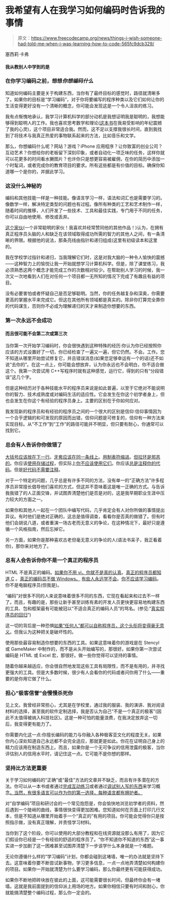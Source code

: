 # 我希望有人在我学习如何编码时告诉我的事情

> 原文：<https://www.freecodecamp.org/news/things-i-wish-someone-had-told-me-when-i-was-learning-how-to-code-565fc9dcb329/>

塞西莉·卡弗

#### 我从教别人中学到的是

### **在你学习编码之前，想想*你想编码什么***

知道如何编码主要是关于构建东西，当你有了最终目标的感觉时，路径就清晰多了。如果你的目标是“学习编码”，对于你将要编写的程序种类以及它们如何让你的生活变得更好没有一个清晰的概念，你可能会发现这是一个令人沮丧的练习。

我有点惭愧地承认，我学习计算机科学的部分动机是我想证明我是聪明的，我想能够得到聪明人的工作。我也喜欢思考数学和理论([这本书](http://www.amazon.ca/Godel-Escher-Bach-Eternal-Golden/dp/0465026567)在我易受影响的年纪震撼了我的心灵)，这个项目非常适合我。然而，这不足以支撑我很长时间，直到我找到了将技术与我真正热爱的事物联系起来的方法，比如音乐和文学。

那么，你想编码什么呢？网站？游戏？iPhone 应用程序？让你致富的创业公司？互动艺术？你想给你的老板留下深刻印象，或者自动化一项乏味的任务，这样你就可以花更多的时间看水獭图片？也许你只是想更容易被雇佣，在你的简历中添加一个时髦词，或者完成你的教育项目的要求。所有这些都是有价值的目标。确保你知道哪一个是你的，并据此学习。

### 这没什么神秘的

编码和其他技能一样是一种技能。像语言学习一样，语法和词汇也是需要学习的。像数学一样，解决特定类型的问题也有过程。像所有种类的工艺和艺术制作一样，随着时间的推移，人们开发了一些技术、工具和最佳实践，专门用于不同的任务，你可以自由地使用、修改或丢弃。

[这个家伙](http://www.joelonsoftware.com/articles/ThePerilsofJavaSchools.html)(一个非常聪明的家伙！我喜欢并经常赞同他的其他作品！)认为，在拥有真正程序员头脑的人和缺乏在该领域取得成功所需的智力的其他人之间，有一条清晰的界限。根据他的说法，那条亮线由指针和递归组成(这里有初级读本和这里的。

我在学校学过指针和递归，当我理解它们时，这是对我大脑的一种令人愉快的震撼——这种智力上的愉悦让我一开始就想学习计算机科学。但是，除了课堂练习，我必须熟悉这两个概念才能完成工作的次数相对较少。在帮助别人学习的时候，我一次又一次地看到人们在对任何一个项目都一无所知的情况下完成了有趣且有益的项目。

没有必要害怕或者怀疑自己是否足够聪明。当然，你的任务越复杂和深奥，你需要更高的掌握水平来完成它。但这在其他所有领域都是真实的。除非你打算完全靠你的代码谋生，否则你不必成为理解递归的天才来制造你想要的东西。

### **第一次永远不会成功**

#### **而且很可能不会第二次或第三次**

当你第一次开始学习编码时，你会很快遇到这种特殊的经历:你认为你已经按照你应该的方式设置好了一切，你已经检查了一遍又一遍，但它仍然。不会。工作。您不知道从哪里开始尝试修复它，并且错误消息(如果您足够幸运有一个的话)还不如说“去你的”。在这一点上，你可能会想放弃，认为你永远也不会明白，你不适合做这个。我第一次尝试用 C++写程序时就有这种感觉，运行它，得到的只有“分段错误”这几个字。

但是这种经历对于各种技能水平的程序员来说是如此普遍，以至于它绝对不能说明你的智力、技术成熟度或对编码生活的适应性。它会发生在你这个初学者身上，但也会发生在你这个有经验的程序员身上。主要的区别在于你如何应对。

我发现新的程序员和有经验的程序员之间的一个很大的区别是信仰:信仰事情因为一个合乎逻辑的和可发现的原因而出错，信仰问题是可修复的，信仰有一种方法来实现目标。从“不工作”到“工作”的路径可能并不明显，但只要有耐心，你通常可以找到它。

### 总会有人告诉你你做错了

[大括号应该放在下一行](http://theprofoundprogrammer.com/page/17)。[牙套应该在同一条线上](http://programmers.stackexchange.com/a/2782)。[用制表符缩进](http://derkarl.org/why_to_tabs.html)。[但拉环是邪恶的](http://www.emacswiki.org/emacs/TabsAreEvil)。你应该[使用存储过程](http://mysqlstoredprocedure.com/index.php?option=com_content&view=article&id=51&Itemid=40)，但实际上[你不应该使用它们](http://www.tonymarston.co.uk/php-mysql/stored-procedures-are-evil.html)。你应该[总是注释你的代码](http://www.lanoie.net/classes/DHTML/programming/lectures/lecture.html)。但是[好代码不需要注释](http://visualstudiomagazine.com/articles/2013/06/01/roc-rocks.aspx)。

对于一个特定的问题，几乎总是有许多不同的方法，没有单一的“正确方法”许多程序员非常擅长倡导他们喜欢的方式，但这并不意味着这是唯一正确的方式。与告诉我我错了的人正面交锋，并试图弄清楚他们是否是对的，这是我早期职业生涯中压力较大的方面之一。

如果你和其他人一起在一个团队中编写代码，几乎肯定会有人对你所做的事情提出异议。有时他们是绝对正确的，这总是值得调查，看看你是否真的做错了。但有时他们会胡说八道，或者重演一场古老而无意义的争论，在这种情况下，最好只是遵循一个风格指南，然后忘掉它。

另一方面，如果你是那种喜欢古老但毫无意义的争论的人(语法书呆子，我正看着你)，那你来对地方了。

### 总有人会告诉你你不是一个真正的程序员

HTML 不是真正的编码。[如果你不用 vi，你就不是真的认真](http://the-shaolin.blogspot.ca/2007/12/why-vi-only-true-programmers-editor.html)。[真正的程序员都知道 C](http://www.ericsink.com/entries/c_morse_code.html) 。[真正的编码员不做 Windows。](http://www.zazzle.ca/real_coders_dont_do_windows_tees-235789605999466863) [有些人永远学不会](http://www.codinghorror.com/blog/2006/07/separating-programming-sheep-from-non-programming-goats.html)。[你不应该学习编码](http://www.codinghorror.com/blog/2012/05/please-dont-learn-to-code.html)。你不是电脑程序员(但我是)。

“编码”对很多不同的人来说意味着很多不同的东西，它现在看起来和过去不一样了。而且，有趣的是，那些让新手甚至训练有素的开发人员更快更容易地构建东西的工具、包和框架最有可能被冠以“不适合真正的编码人员”的骂名。(参见:“[真实程序员的回归](http://blog.enfranchisedmind.com/2009/04/return-of-the-real-programmer/)”)

这一切的背后是一种恐惧[如果“任何人”都可以自称程序员，这个头衔将变得毫无意义](http://fullcomment.nationalpost.com/2013/08/21/chase-felker-youre-not-a-computer-programmer-and-thats-ok/)。但我认为这种把关是破坏性的。

使用那些最容易制造你想要的东西的工具。如果这意味着你的游戏是在 Stencyl 或 GameMaker 中制作的，而不是从头开始编写的，那很好。如果你第一次尝试编码是 HTML 或 Excel 宏，那很好。做一些你觉得可以坚持的事情。

随着你越来越适应，你会很自然地发现这些工具有局限性，而不是有用的，并寻找更强大的工具。但是大多数时候，很少有人会看你的代码或者问你用了什么——重要的是你用它做了什么。

### **担心“极客信誉”会慢慢杀死你**

见上文。我曾经非常担心，尤其是在学校里，通过我的服装、我的演讲、我对阅读材料的选择，甚至我的软件定制选择，我是否认为自己“不是一个真正的极客”(因此不太值得被纳入科技社区)。这是一种可怕的能量浪费，在我决定放弃这一切后，我变得更有能力了。

你需要内化这一点:你擅长编码的能力与你融入各种极客亚文化的程度无关。如果你内心深处知道自己永远都不会完全适应，那就更是如此。你花在证明自己身上的精力应该用在制造东西上。而且，如果你是一个无可争议的信用泄露的极客，当你评估别人的信用水平时，请记住这一点。它可能不是你想的那样。

### **坚持比方法更重要**

关于学习如何编码的“正确”或“最佳”方法的文章并不缺乏，而且有许多潜在的方法。你可以从一本书或者通过[完成互动练习](http://www.codecademy.com/)或者通过[调试别人写的东西](http://learnpythonthehardway.org/book/intro.html)来学习概念[。当然，有很多语言可以作为你的第一选择，每种语言都有拥护者。](http://pine.fm/LearnToProgram/)

对“自学编码”项目和研讨会的一个常见抱怨是，你会愉快地浏览初学者的资料，然后遇到一个陡峭的曲线，事情很快变得更加困难。您知道如何在页面上打印几行文本，但是不知道从哪里开始着手一个“真正的”有用的项目。你可能会觉得你只是按照指示做，没有真正理解，并责怪学习材料。

当你到了这个阶段，你可以使用的大部分教程和在线资源就没那么有用了，因为它们假设你已经是一个有经验的舒适的程序员了。“你不知道你不知道的东西”这一事实进一步加剧了这一困难甚至试图弄清楚下一步该学什么本身就是一个难题。

无论你遵循什么样的“学习编码”计划，你都会碰到这堵墙，唯一的办法就是坚持下去。这意味着你要不断尝试新事物，学习更多信息，一点一点地弄清楚如何构建你的项目。如果你一开始就清楚为什么要学习编码，那么你最终更有可能获得成功。

如果你不断地把砖块放在彼此的上面，这可能需要很长时间，但最终你会有一堵墙。这就是我前面提到的信仰派上用场的地方。如果你相信只要有时间和耐心，你就能搞清楚整个编码过程，那么你一定会的。